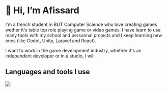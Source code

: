 # 👋 Hi, I’m Afissard
<!---
paragraphe sur moi + une banière sympa
--->
I'm a french student in BUT Computer Science who love creating games wether it's table top role playing game or video games. I have learn to use many tools with my school and personnal projects and I keep learning new ones (like Godot, Unity, Laravel and React).

I want to work in the game development industry, whether it's an independent developer or in a studio, I will.

## Languages and tools I use
<!---
icons : https://github.com/tandpfun/skill-icons
--->
<p align="left">
  <a href="https://skillicons.dev">
    <img src="https://skillicons.dev/icons?i=git,obsidian,go,kotlin,java,cs,c,cpp,python,lua,html,css,javascript,typescript,php,linux,bash,md,arduino,godot,nix,vim" />
  </a>
</p>
